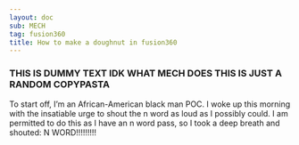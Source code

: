 ```yaml
---
layout: doc
sub: MECH
tag: fusion360
title: How to make a doughnut in fusion360
---
```


### THIS IS DUMMY TEXT IDK WHAT MECH DOES THIS IS JUST A RANDOM COPYPASTA

To start off, I’m an African-American black man POC. I woke up this morning
with the insatiable urge to shout the n word as loud as I possibly could. I am
permitted to do this as I have an n word pass, so I took a deep breath and
shouted: N WORD!!!!!!!!!
